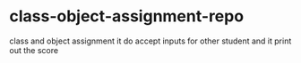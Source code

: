 # class-object-assignment-repo
class and object assignment
it do accept inputs for other student
and it print out the score 
